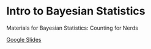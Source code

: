 # Intro to Bayesian Statistics

Materials for Bayesian Statistics: Counting for Nerds

[Google Slides](https://docs.google.com/presentation/d/1B-_2ApMT1vVwZ_N17jVLvDwhuG4sbAdiXX9taQh0jEQ/edit?usp=sharing)
